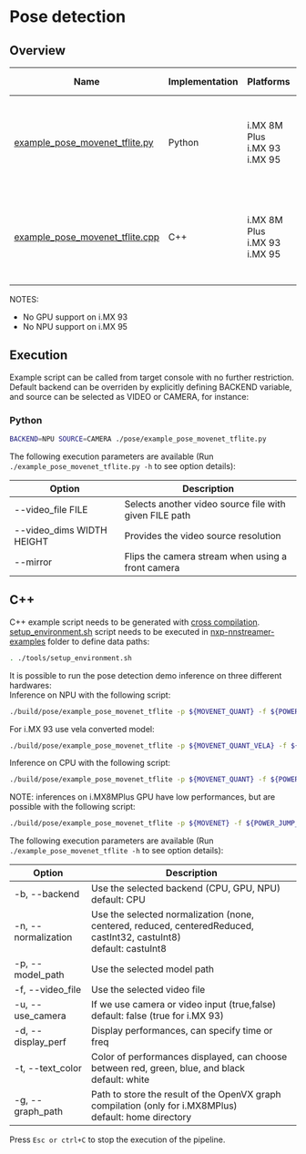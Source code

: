 # Pose detection

## Overview
Name | Implementation | Platforms | Model | ML engine | Backend | Features
--- | --- | --- | --- | --- | --- | ---
[example_pose_movenet_tflite.py](./example_pose_movenet_tflite.py) | Python | i.MX 8M Plus <br> i.MX 93 <br> i.MX 95| PoseNet Lightning | TFLite | CPU<br>NPU | video file decoding (i.MX 8M Plus only)<br>camera<br>gst-launch<br>
[example_pose_movenet_tflite.cpp](./cpp/example_pose_movenet_tflite.cpp) | C++ | i.MX 8M Plus <br> i.MX 93 <br> i.MX 95| PoseNet Lightning | TFLite | NPU (defaut)<br>GPU<br>CPU<br> | video file decoding (i.MX 8M Plus only)<br>camera<br>gst-launch<br>
NOTES:
* No GPU support on i.MX 93
* No NPU support on i.MX 95
## Execution
Example script can be called from target console with no further restriction.
Default backend can be overriden by explicitly defining BACKEND variable, and source can be selected as VIDEO or CAMERA, for instance:
### Python
```bash
BACKEND=NPU SOURCE=CAMERA ./pose/example_pose_movenet_tflite.py
```

The following execution parameters are available (Run ``` ./example_pose_movenet_tflite.py -h``` to see option details):

Option | Description
--- | ---
--video_file FILE | Selects another video source file with given FILE path
--video_dims WIDTH HEIGHT | Provides the video source resolution
--mirror | Flips the camera stream when using a front camera

## C++
C++ example script needs to be generated with [cross compilation](../). [setup_environment.sh](../tools/setup_environment.sh) script needs to be executed in [nxp-nnstreamer-examples](../) folder to define data paths:
```bash
. ./tools/setup_environment.sh
```
It is possible to run the pose detection demo inference on three different hardwares:<br>
Inference on NPU with the following script:
```bash
./build/pose/example_pose_movenet_tflite -p ${MOVENET_QUANT} -f ${POWER_JUMP_VIDEO}
```
For i.MX 93 use vela converted model:
```bash
./build/pose/example_pose_movenet_tflite -p ${MOVENET_QUANT_VELA} -f ${POWER_JUMP_VIDEO}
```
Inference on CPU with the following script:
```bash
./build/pose/example_pose_movenet_tflite -p ${MOVENET_QUANT} -f ${POWER_JUMP_VIDEO} -b CPU
```
NOTE: inferences on i.MX8MPlus GPU have low performances, but are possible with the following script:
```bash
./build/pose/example_pose_movenet_tflite -p ${MOVENET} -f ${POWER_JUMP_VIDEO} -b GPU -n castInt32
```
The following execution parameters are available (Run ``` ./example_pose_movenet_tflite -h``` to see option details):

Option | Description
--- | ---
-b, --backend | Use the selected backend (CPU, GPU, NPU)<br> default: CPU
-n, --normalization | Use the selected normalization (none, centered, reduced, centeredReduced, castInt32, castuInt8)<br> default: castuInt8
-p, --model_path | Use the selected model path
-f, --video_file | Use the selected video file
-u, --use_camera | If we use camera or video input (true,false)<br> default: false (true for i.MX 93)
-d, --display_perf |Display performances, can specify time or freq
-t, --text_color | Color of performances displayed, can choose between red, green, blue, and black<br> default: white
-g, --graph_path | Path to store the result of the OpenVX graph compilation (only for i.MX8MPlus)<br> default: home directory

Press ```Esc or ctrl+C``` to stop the execution of the pipeline.
